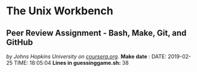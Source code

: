 # The Unix Workbench
## Peer Review Assignment - Bash, Make, Git, and GitHub
*by Johns Hopkins University on [coursera.org](https://www.coursera.org/).*
**Make date** : DATE: 2019-02-25 TIME: 18:05:04
**Lines in guessinggame.sh:** 38
